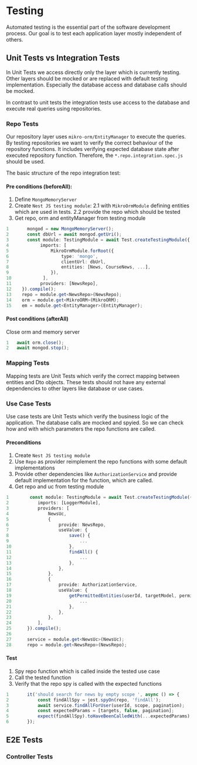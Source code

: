 # Testing

Automated testing is the essential part of the software development process.
Our goal is to test each application layer mostly independent of others. 

## Unit Tests vs Integration Tests

In Unit Tests we access directly only the layer which is currently testing. 
Other layers should be mocked or are replaced with default testing implementation.
Especially the database access and database calls should be mocked.

In contrast to unit tests the integration tests use access to the database and execute
real queries using repositories.

### Repo Tests

Our repository layer uses `mikro-orm/EntityManager` to execute the queries. 
By testing repositories we want to verify the correct behaviour of the repository functions.
It includes verifying expected database state after executed repository function. 
Therefore, the `*.repo.integration.spec.js` should be used. 

The basic structure of the repo integration test:

#### Pre conditions (beforeAll): 
1. Define `MongoMemoryServer`
2. Create `Nest JS testing module`: 
  2.1 with `MikroOrmModule` defining entities which are used in tests.
  2.2 provide the repo which should be tested
3. Get repo, orm and entityManager from testing module

```TypeScript
1       mongod = new MongoMemoryServer();                               (1)
2       const dbUrl = await mongod.getUri();
3       const module: TestingModule = await Test.createTestingModule({  (2)
4            imports: [
5                MikroOrmModule.forRoot({                               (2.1)
6                    type: 'mongo',
7                    clientUrl: dbUrl,
8                    entities: [News, CourseNews, ...],
9                }),
10            ],
11           providers: [NewsRepo],                                     (2.2)                          
12    }).compile();
13    repo = module.get<NewsRepo>(NewsRepo);                            (3)
14    orm = module.get<MikroORM>(MikroORM);
15    em = module.get<EntityManager>(EntityManager);
```

#### Post conditions (afterAll)
Close orm and memory server
```TypeScript
1   await orm.close();
2   await mongod.stop();                          
```

### Mapping Tests

Mapping tests are Unit Tests which verify the correct mapping between entities and Dto objects. 
These tests should not have any external dependencies to other layers like database or use cases.


### Use Case Tests

Use case tests are Unit Tests which verify the business logic of the application. 
The database calls are mocked and spyied. So we can check how and with which parameters the repo functions are called.


#### Preconditions

1. Create `Nest JS testing module`
2. Use `Repo` as provider reimplement the repo functions with some default implementations
3. Provide other dependencies like `AuthorizationService` and provide default implementation for the function, which are called. 
4. Get repo and uc from testing module

```TypeScript
1        const module: TestingModule = await Test.createTestingModule({ (1)
2			imports: [LoggerModule],
3			providers: [
4				NewsUc,
5				{
6					provide: NewsRepo,                                  (2)
7					useValue: {
8						save() {
9							...
10						},
11						findAll() {
12							...
13						},
14					},
15				},
16				{
17					provide: AuthorizationService,                      (3)
18					useValue: {
19						getPermittedEntities(userId, targetModel, permissions) {
20							...
21						},
22					},
23				},
24			],
25		}).compile();
26
27		service = module.get<NewsUc>(NewsUc);                           (4)
28		repo = module.get<NewsRepo>(NewsRepo);
```

#### Test
1. Spy repo function which is called inside the tested use case
2. Call the tested function
3. Verify that the repo spy is called with the expected functions
```Typescript
1		it('should search for news by empty scope ', async () => {
2			const findAllSpy = jest.spyOn(repo, 'findAll');             (1)
3			await service.findAllForUser(userId, scope, pagination);    (2)
4			const expectedParams = [targets, false, pagination];
5			expect(findAllSpy).toHaveBeenCalledWith(...expectedParams); (3)
6		});
```

## E2E Tests

### Controller Tests